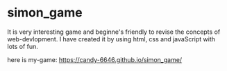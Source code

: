 # simon_game

It is very interesting game and beginne's friendly to revise the concepts of web-devlopment.
I have created it by using html, css and javaScript with lots of fun.

here is my-game: https://candy-6646.github.io/simon_game/
